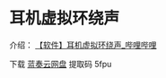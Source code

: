 # 耳机虚拟环绕声

介绍：
[【软件】耳机虚拟环绕声_哔哩哔哩](https://www.bilibili.com/video/BV1Ka411q7Na)

下载
[蓝奏云网盘](https://zyfdroid.lanzoul.com/b065zrvte) 提取码 5fpu